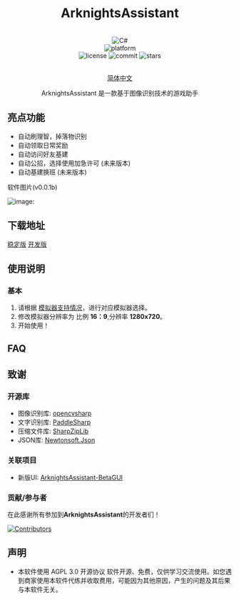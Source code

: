 <div align="center">
  
# ArknightsAssistant

<br>
<div>
    <img alt="C#" src="https://img.shields.io/badge/C%23-.NET%206.0-brightgreen">
</div>
<div>
    <img alt="platform" src="https://img.shields.io/badge/platform-Windows-blueviolet">
</div>
<div>
    <img alt="license" src="https://img.shields.io/github/license/ChenXiaojun2008/ArknightsAssistant">
    <img alt="commit" src="https://img.shields.io/github/commit-activity/m/ChenXiaojun2008/ArknightsAssistant?color=%23ff69b4">
    <img alt="stars" src="https://img.shields.io/github/stars/ChenXiaojun2008/ArknightsAssistant?style=social">
</div>
<br>
  
[简体中文](README.md)

ArknightsAssistant 是一款基于图像识别技术的游戏助手
  
</div>

## 亮点功能

- 自动刷理智，掉落物识别
- 自动领取日常奖励
- 自动访问好友基建
- 自动公招，选择使用加急许可 (未来版本)
- 自动基建换班 (未来版本)

软件图片(v0.0.1b)

![image]():

## 下载地址

[稳定版](https://github.com/ChenXiaojun2008/ArknightsAssistant/releases/latest)
[开发版](https://github.com/ChenXiaojun2008/ArknightsAssistant/releases)

## 使用说明

### 基本

1. 请根据 [模拟器支持情况]()，进行对应模拟器选择。
2. 修改模拟器分辨率为 比例 **16：9**,分辨率 **1280x720**。
3. 开始使用！

## FAQ

## 致谢

### 开源库

- 图像识别库: [opencvsharp](https://github.com/shimat/opencvsharp)
- 文字识别库: [PaddleSharp](https://github.com/sdcb/PaddleSharp)
- 压缩文件库: [SharpZipLib](https://github.com/icsharpcode/SharpZipLib)
- JSON库: [Newtonsoft.Json](https://github.com/JamesNK/Newtonsoft.Json)

### 关联项目
- 新版UI: [ArknightsAssistant-BetaGUI](https://github.com/ChenXiaojun2008/ArnightsAssistant-BetaGUI)

### 贡献/参与者

在此感谢所有参加到**ArknightsAssistant**的开发者们！

[![Contributors](https://contributors-img.web.app/image?repo=ChenXiaojun2008/ArknightsAssistant)](https://github.com/ChenXiaojun2008/ArknightsAssistant/graphs/contributors)

## 声明

- 本软件使用 AGPL 3.0 开源协议 软件开源、免费，仅供学习交流使用。如您遇到商家使用本软件代练并收取费用，可能因为其他原因，产生的问题及其后果与本软件无关。
